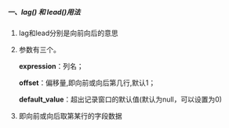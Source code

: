 ##### 一、lag() 和 lead()用法

1. lag和lead分别是向前向后的意思

2. 参数有三个。

   **expression**：列名；

   **offset**：偏移量,即向前或向后第几行,默认1；

   **default_value**：超出记录窗口的默认值(默认为null，可以设置为0)

3. 即向前或向后取第某行的字段数据